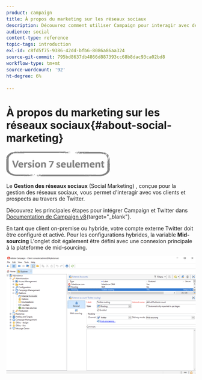 ```yaml
---
product: campaign
title: À propos du marketing sur les réseaux sociaux
description: Découvrez comment utiliser Campaign pour interagir avec des clients via Twitter
audience: social
content-type: reference
topic-tags: introduction
exl-id: c8fd5f75-9386-42dd-bfb6-8086a86aa324
source-git-commit: 795bd8637db4866d887393cc68b8dac93ca02bd8
workflow-type: tm+mt
source-wordcount: '92'
ht-degree: 6%

---
```


# À propos du marketing sur les réseaux sociaux{#about-social-marketing}

![](../../assets/v7-only.svg)

Le **Gestion des réseaux sociaux** (Social Marketing) , conçue pour la gestion des réseaux sociaux, vous permet d&#39;interagir avec vos clients et prospects au travers de Twitter.

Découvrez les principales étapes pour intégrer Campaign et Twitter dans [Documentation de Campaign v8](https://experienceleague.adobe.com/docs/campaign/campaign-v8/connect/ac-tw.html){target=&quot;_blank&quot;}.

En tant que client on-premise ou hybride, votre compte externe Twitter doit être configuré et activé. Pour les configurations hybrides, la variable **Mid-sourcing** L&#39;onglet doit également être défini avec une connexion principale à la plateforme de mid-sourcing.

![](assets/tw-external-account.png)
